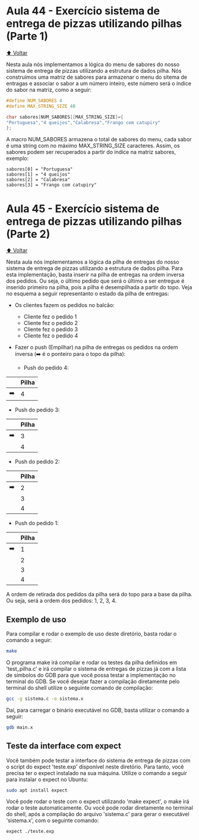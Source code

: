 # Aula 44 - Exercício sistema de entrega de pizzas utilizando pilhas (Parte 1)

[:arrow_up: Voltar](https://github.com/Geofisicando/C-orientado-a-testes#%C3%ADndice)

Nesta aula nós implementamos a lógica do menu de sabores do nosso sistema de entrega de pizzas utilizando a estrutura de dados pilha. Nós construímos uma matriz
de sabores para armazenar o menu do sitema de entragas e associar o sabor a um número inteiro, este número será o índice do sabor na matriz, como a seguir:

```c
#define NUM_SABORES 4
#define MAX_STRING_SIZE 40

char sabores[NUM_SABORES][MAX_STRING_SIZE]={
"Portuguesa","4 queijos","Calabresa","Frango com catupiry"
};
```

A macro NUM_SABORES armazena o total de sabores do menu, cada sabor é uma string com no máximo MAX_STRING_SIZE caracteres. Assim, os sabores
podem ser recuperados a partir do índice na matriz sabores, exemplo:

```
sabores[0] = "Portuguesa"
sabores[1] = "4 queijos"
sabores[2] = "Calabresa"
sabores[3] = "Frango com catupiry"
```

# Aula 45 - Exercício sistema de entrega de pizzas utilizando pilhas (Parte 2)

[:arrow_up: Voltar](https://github.com/Geofisicando/C-orientado-a-testes#%C3%ADndice)

Nesta aula nós implementamos a lógica da pilha de entregas do nosso sistema de entrega de pizzas utilizando a estrutura de dados pilha.
Para esta implementação, basta inserir na pilha de entregas na ordem inversa dos pedidos. Ou seja, o último pedido que será o último a ser
entregue é inserido primeiro na pilha, pois a pilha é desempilhada a partir do topo. Veja no esquema a seguir representanto o
estado da pilha de entregas:

* Os clientes fazem os pedidos no balcão:
  * Cliente fez o pedido 1
  * Cliente fez o pedido 2
  * Cliente fez o pedido 3
  * Cliente fez o pedido 4

* Fazer o push (Empilhar) na pilha de entregas os pedidos na ordem inversa (:arrow_right: é o ponteiro para o topo da pilha):
  * Push do pedido 4:
  
 | | Pilha |
 | --- | --- |
 | :arrow_right: | 4 |
  
  
  * Push do pedido 3:

 | | Pilha |
 | --- | --- |
 :arrow_right: | 3 |
 | | 4 |
 
  * Push do pedido 2:

 | | Pilha |
 | --- | --- |
  :arrow_right: | 2 |
 | | 3 |
 | | 4 |
 
  * Push do pedido 1:
 
 | | Pilha |
 | --- | --- |
 :arrow_right: | 1 |
 | | 2 |
 | | 3 |
 | | 4 |
 
 A ordem de retirada dos pedidos da pilha será do topo para a base da pilha. Ou seja, será a ordem dos pedidos: 1, 2, 3, 4. 

## Exemplo de uso

Para compilar e rodar o exemplo de uso deste diretório, basta rodar o comando a seguir:

```sh
make
```

O programa make irá compilar e rodar os testes da pilha definidos em 'test_pilha.c' e irá compilar o sistema de entregas de pizzas já com a lista de
símbolos do GDB para que você possa testar a implementação no terminal do GDB. Se você desejar fazer a compilação diretamente pelo terminal do shell
utilize o seguinte comando de compilação:

```sh
gcc -g sistema.c -o sistema.x
```

Daí, para carregar o binário executável no GDB, basta utilizar o comando a seguir:

```sh
gdb main.x
```

## Teste da interface com expect

Você também pode testar a interface do sistema de entrega de pizzas com o script do expect 'teste.exp' disponível neste diretório. Para
tanto, você precisa ter o expect instalado na sua máquina. Utilize o comando a seguir para instalar o expect no Ubuntu:

```sh
sudo apt install expect
```

Você pode rodar o teste com o expect utilizando 'make expect', o make irá rodar o teste automaticamente. Ou você pode rodar diretamente no terminal
do shell, após a compilação do arquivo 'sistema.c' para gerar o executável 'sistema.x', com o seguinte comando:

```sh
expect ./teste.exp
```
